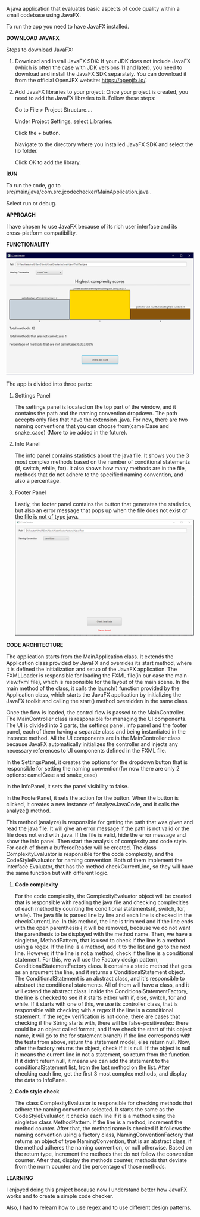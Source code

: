 A java application that evaluates basic aspects of code quality within a small codebase using JavaFX.

To run the app you need to have JavaFX installed.

**DOWNLOAD JAVAFX**

Steps to download JavaFX:

1. Download and install JavaFX SDK: If your JDK does not include JavaFX (which is often the case with JDK versions 11 and later), you need to download and install the JavaFX SDK separately. You can download it from the official OpenJFX website: https://openjfx.io/.

2. Add JavaFX libraries to your project: Once your project is created, you need to add the JavaFX libraries to it. Follow these steps:

	Go to File > Project Structure....

	Under Project Settings, select Libraries.

	Click the + button.

	Navigate to the directory where you installed JavaFX SDK and select the lib folder.

	Click OK to add the library.

**RUN**

To run the code, go to src/main/java/com.src.jcodechecker/MainApplication.java .

Select run or debug.

**APPROACH**

I have chosen to use JavaFX because of its rich user interface and its cross-platform compatibility.

**FUNCTIONALITY**

![Alt text](images/mainApp.PNG "App")

The app is divided into three parts:

1. Settings Panel

	The settings panel is located on the top part of the window, and it contains the path and the naming convention dropdown. The path accepts only files that have the extension .java. For now, there are two naming conventions that you can choose from(camelCase and snake_case) (More to be added in the future).

2. Info Panel

    The info panel contains statistics about the java file. It shows you the 3 most complex methods based on the number of conditional statements (if, switch, while, for). It also shows how many methods are in the file, methods that do not adhere to the specified naming convention, and also a percentage.

3. Footer Panel
	
	Lastly, the footer panel contains the button that generates the statistics, but also an error message that pops up when the file does not exist or the file is not of type java.
   ![Alt text](images/errorMessage.PNG "Error message")

**CODE ARCHITECTURE**

The application starts from the MainApplication class. It extends the Application class provided by JavaFX and overrides its start method, where it is defined the initialization and setup of the JavaFX application. The FXMLLoader is responsible for loading the FXML file(in our case the main-view.fxml file), which is responsible for the layout of the main scene.
In the main method of the class, it calls the launch() function provided by the Application class, which starts the JavaFX application by initializing the JavaFX toolkit and calling the start() method overridden in the same class. 

Once the flow is loaded, the control flow is passed to the MainController. The MainController class is responsible for managing the UI components. The UI is divided into 3 parts, the settings panel, info panel and the footer panel, each of them having a separate class and being instantiated in the instance method.
All the UI components are in the MainController class because JavaFX automatically initializes the controller and injects any necessary references to UI components defined in the FXML file.

In the SettingsPanel, it creates the options for the dropdown button that is responsible for setting the naming convention(for now there are only 2 options: camelCase and snake_case)

In the InfoPanel, it sets the panel visibility to false.

In the FooterPanel, it sets the action for the button. When the button is clicked, it creates a new instance of AnalyzeJavaCode, and it calls the analyze() method.

This method (analyze) is responsible for getting the path that was given and read the java file. It will give an error message if the path is not valid or the file does not end with .java.
If the file is valid, hide the error message and show the info panel. Then start the analysis of complexity and code style. For each of them a bufferedReader will be created. The class ComplexityEvaluator is responsible for the code complexity, and the CodeStyleEvaluator for naming convention. 
Both of them implement the interface Evaluator, that has the method checkCurrentLine, so they will have the same function but with different logic.

1. **Code complexity** 

	For the code complexity, the ComplexityEvaluator object will be created that is responsible with reading the java file and checking complexities of each method by counting the conditional statements(if, switch, for, while). The java file is parsed line by line and each line is checked in the checkCurrentLine.
	In this method, the line is trimmed and if the line ends with the open parenthesis { it will be removed, because we do not want the parenthesis to be displayed with the method name.
	Then, we have a singleton, MethodPattern, that is used to check if the line is a method using a regex. If the line is a method, add it to the list and go to the next line.
	However, if the line is not a method, check if the line is a conditional statement.
	For this, we will use the Factory design pattern, ConditionalStatementFactory class. 
	It contains a static method that gets as an argument the line, and it returns a ConditionalStatement object. The ConditionalStatement is an abstract class, and it's responsible to abstract the conditional statements.
	All of them will have a class, and it will extend the abstract class. 
	Inside the ConditionalStatementFactory, the line is checked to see if it starts either with if, else, switch, for and while. If it starts with one of this, we use its controller class,
	that is responsible with checking with a regex if the line is a conditional statement. If the regex verification is not done, there are cases that checking if the String starts with, there will be false-positives(ex: there could be an object called format, and if we check the start of this object name, it will go to the for statement branch)
	If the line corresponds with the tests from above, return the statement model, else return null. 
	Now, after the factory returns the object, check if it is null. If the object is null it means the current line in not a statement, so return from the function.
	If it didn't return null, it means we can add the statement to the conditionalStatement list, from the last method on the list.
	After checking each line, get the first 3 most complex methods, and display the data to InfoPanel.

2. **Code style check**
   	
	The class ComplexityEvaluator is responsible for checking methods that adhere the naming convention selected. It starts the same as the CodeStyleEvaluator, it checks each line if it is a method using the singleton class MethodPattern.
	If the line is a method, increment the method counter. After that, the method name is checked if it follows the naming convention using a factory class, NamingConventionFactory that returns an object of type NamingConvention, that is an abstract class, if the method adheres the naming convention, or null otherwise.
	Based on the return type, increment the methods that do not follow the convention counter.
	After that, display the methods counter, methods that deviate from the norm counter and the percentage of those methods.

**LEARNING**

I enjoyed doing this project because now I understand better how JavaFX works and to create a simple code checker.

Also, I had to relearn how to use regex and to use different design patterns.